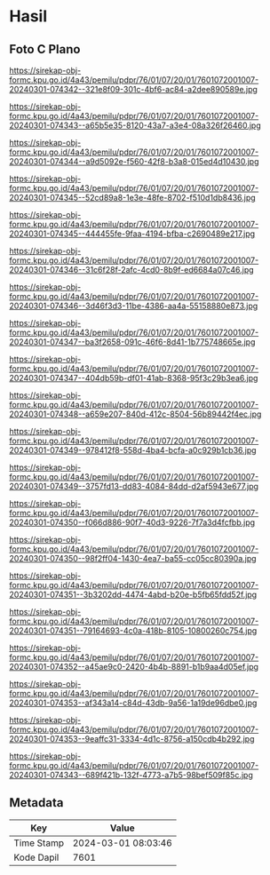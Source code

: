 # Hasil

## Foto C Plano

https://sirekap-obj-formc.kpu.go.id/4a43/pemilu/pdpr/76/01/07/20/01/7601072001007-20240301-074342--321e8f09-301c-4bf6-ac84-a2dee890589e.jpg

https://sirekap-obj-formc.kpu.go.id/4a43/pemilu/pdpr/76/01/07/20/01/7601072001007-20240301-074343--a65b5e35-8120-43a7-a3e4-08a326f26460.jpg

https://sirekap-obj-formc.kpu.go.id/4a43/pemilu/pdpr/76/01/07/20/01/7601072001007-20240301-074344--a9d5092e-f560-42f8-b3a8-015ed4d10430.jpg

https://sirekap-obj-formc.kpu.go.id/4a43/pemilu/pdpr/76/01/07/20/01/7601072001007-20240301-074345--52cd89a8-1e3e-48fe-8702-f510d1db8436.jpg

https://sirekap-obj-formc.kpu.go.id/4a43/pemilu/pdpr/76/01/07/20/01/7601072001007-20240301-074345--444455fe-9faa-4194-bfba-c2690489e217.jpg

https://sirekap-obj-formc.kpu.go.id/4a43/pemilu/pdpr/76/01/07/20/01/7601072001007-20240301-074346--31c6f28f-2afc-4cd0-8b9f-ed6684a07c46.jpg

https://sirekap-obj-formc.kpu.go.id/4a43/pemilu/pdpr/76/01/07/20/01/7601072001007-20240301-074346--3d46f3d3-11be-4386-aa4a-55158880e873.jpg

https://sirekap-obj-formc.kpu.go.id/4a43/pemilu/pdpr/76/01/07/20/01/7601072001007-20240301-074347--ba3f2658-091c-46f6-8d41-1b775748665e.jpg

https://sirekap-obj-formc.kpu.go.id/4a43/pemilu/pdpr/76/01/07/20/01/7601072001007-20240301-074347--404db59b-df01-41ab-8368-95f3c29b3ea6.jpg

https://sirekap-obj-formc.kpu.go.id/4a43/pemilu/pdpr/76/01/07/20/01/7601072001007-20240301-074348--a659e207-840d-412c-8504-56b89442f4ec.jpg

https://sirekap-obj-formc.kpu.go.id/4a43/pemilu/pdpr/76/01/07/20/01/7601072001007-20240301-074349--978412f8-558d-4ba4-bcfa-a0c929b1cb36.jpg

https://sirekap-obj-formc.kpu.go.id/4a43/pemilu/pdpr/76/01/07/20/01/7601072001007-20240301-074349--3757fd13-dd83-4084-84dd-d2af5943e677.jpg

https://sirekap-obj-formc.kpu.go.id/4a43/pemilu/pdpr/76/01/07/20/01/7601072001007-20240301-074350--f066d886-90f7-40d3-9226-7f7a3d4fcfbb.jpg

https://sirekap-obj-formc.kpu.go.id/4a43/pemilu/pdpr/76/01/07/20/01/7601072001007-20240301-074350--98f2ff04-1430-4ea7-ba55-cc05cc80390a.jpg

https://sirekap-obj-formc.kpu.go.id/4a43/pemilu/pdpr/76/01/07/20/01/7601072001007-20240301-074351--3b3202dd-4474-4abd-b20e-b5fb65fdd52f.jpg

https://sirekap-obj-formc.kpu.go.id/4a43/pemilu/pdpr/76/01/07/20/01/7601072001007-20240301-074351--79164693-4c0a-418b-8105-10800260c754.jpg

https://sirekap-obj-formc.kpu.go.id/4a43/pemilu/pdpr/76/01/07/20/01/7601072001007-20240301-074352--a45ae9c0-2420-4b4b-8891-b1b9aa4d05ef.jpg

https://sirekap-obj-formc.kpu.go.id/4a43/pemilu/pdpr/76/01/07/20/01/7601072001007-20240301-074353--af343a14-c84d-43db-9a56-1a19de96dbe0.jpg

https://sirekap-obj-formc.kpu.go.id/4a43/pemilu/pdpr/76/01/07/20/01/7601072001007-20240301-074353--9eaffc31-3334-4d1c-8756-a150cdb4b292.jpg

https://sirekap-obj-formc.kpu.go.id/4a43/pemilu/pdpr/76/01/07/20/01/7601072001007-20240301-074343--689f421b-132f-4773-a7b5-98bef509f85c.jpg


## Metadata

| Key        | Value               |
| ---------- | ------------------- |
| Time Stamp | 2024-03-01 08:03:46 |
| Kode Dapil | 7601                |



